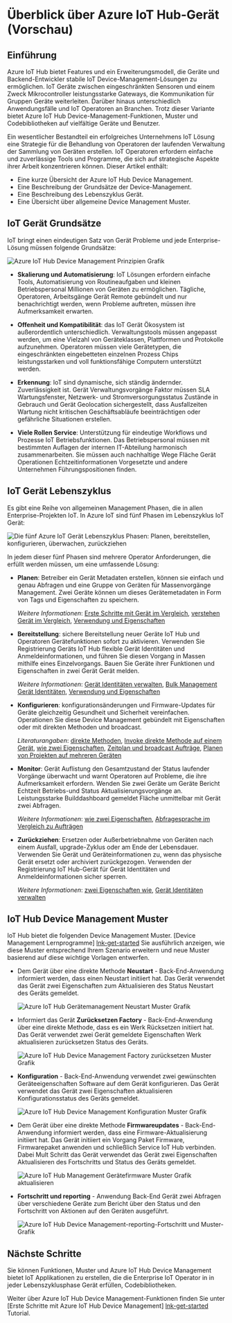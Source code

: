 <properties
 pageTitle="IoT Hub Device Management Übersicht | Microsoft Azure"
 description="Dieser Artikel bietet eine Übersicht über Device-Management in Azure IoT Hub: Enterprise Gerät Lebenszyklus Neustart Funktion Firmwareupdate Konfiguration Gerät im Vergleich Abfragen, Aufträge"
 services="iot-hub"
 documentationCenter=""
 authors="bzurcher"
 manager="timlt"
 editor=""/>

<tags
 ms.service="iot-hub"
 ms.devlang="na"
 ms.topic="get-started-article"
 ms.tgt_pltfrm="na"
 ms.workload="na"
 ms.date="10/03/2016"
 ms.author="bzurcher"/>

# <a name="overview-of-azure-iot-hub-device-management-preview"></a>Überblick über Azure IoT Hub-Gerät (Vorschau)

## <a name="introduction"></a>Einführung

Azure IoT Hub bietet Features und ein Erweiterungsmodell, die Geräte und Backend-Entwickler stabile IoT Device-Management-Lösungen zu ermöglichen. IoT Geräte zwischen eingeschränkten Sensoren und einem Zweck Mikrocontroller leistungsstarke Gateways, die Kommunikation für Gruppen Geräte weiterleiten.  Darüber hinaus unterschiedlich Anwendungsfälle und IoT Operatoren an Branchen.  Trotz dieser Variante bietet Azure IoT Hub Device-Management-Funktionen, Muster und Codebibliotheken auf vielfältige Geräte und Benutzer.

Ein wesentlicher Bestandteil ein erfolgreiches Unternehmens IoT Lösung eine Strategie für die Behandlung von Operatoren der laufenden Verwaltung der Sammlung von Geräten erstellen. IoT Operatoren erfordern einfache und zuverlässige Tools und Programme, die sich auf strategische Aspekte ihrer Arbeit konzentrieren können. Dieser Artikel enthält:

- Eine kurze Übersicht der Azure IoT Hub Device Management.
- Eine Beschreibung der Grundsätze der Device-Management.
- Eine Beschreibung des Lebenszyklus Gerät.
- Eine Übersicht über allgemeine Device Management Muster.

## <a name="iot-device-management-principles"></a>IoT Gerät Grundsätze

IoT bringt einen eindeutigen Satz von Gerät Probleme und jede Enterprise-Lösung müssen folgende Grundsätze:

![Azure IoT Hub Device Management Prinzipien Grafik][img-dm_principles]

- **Skalierung und Automatisierung**: IoT Lösungen erfordern einfache Tools, Automatisierung von Routineaufgaben und kleinen Betriebspersonal Millionen von Geräten zu ermöglichen. Tägliche, Operatoren, Arbeitsgänge Gerät Remote gebündelt und nur benachrichtigt werden, wenn Probleme auftreten, müssen ihre Aufmerksamkeit erwarten.

- **Offenheit und Kompatibilität**: das IoT Gerät Ökosystem ist außerordentlich unterschiedlich. Verwaltungstools müssen angepasst werden, um eine Vielzahl von Geräteklassen, Plattformen und Protokolle aufzunehmen. Operatoren müssen viele Gerätetypen, die eingeschränkten eingebetteten einzelnen Prozess Chips leistungsstarken und voll funktionsfähige Computern unterstützt werden.

- **Erkennung**: IoT sind dynamische, sich ständig ändernder. Zuverlässigkeit ist. Gerät Verwaltungsvorgänge Faktor müssen SLA Wartungsfenster, Netzwerk- und Stromversorgungsstatus Zustände in Gebrauch und Gerät Geolocation sichergestellt, dass Ausfallzeiten Wartung nicht kritischen Geschäftsabläufe beeinträchtigen oder gefährliche Situationen erstellen.

- **Viele Rollen Service**: Unterstützung für eindeutige Workflows und Prozesse IoT Betriebsfunktionen. Das Betriebspersonal müssen mit bestimmten Auflagen der internen IT-Abteilung harmonisch zusammenarbeiten.  Sie müssen auch nachhaltige Wege Fläche Gerät Operationen Echtzeitinformationen Vorgesetzte und andere Unternehmen Führungspositionen finden.

## <a name="iot-device-lifecycle"></a>IoT Gerät Lebenszyklus

Es gibt eine Reihe von allgemeinen Management Phasen, die in allen Enterprise-Projekten IoT. In Azure IoT sind fünf Phasen im Lebenszyklus IoT Gerät:

![Die fünf Azure IoT Gerät Lebenszyklus Phasen: Planen, bereitstellen, konfigurieren, überwachen, zurückziehen][img-device_lifecycle]

In jedem dieser fünf Phasen sind mehrere Operator Anforderungen, die erfüllt werden müssen, um eine umfassende Lösung:

- **Planen**: Betreiber ein Gerät Metadaten erstellen, können sie einfach und genau Abfragen und eine Gruppe von Geräten für Massenvorgänge Management. Zwei Geräte können um dieses Gerätemetadaten in Form von Tags und Eigenschaften zu speichern.

    *Weitere Informationen*: [Erste Schritte mit Gerät im Vergleich][lnk-twins-getstarted], [verstehen Gerät im Vergleich][lnk-twins-devguide], [Verwendung und Eigenschaften][lnk-twin-properties]

- **Bereitstellung**: sichere Bereitstellung neuer Geräte IoT Hub und Operatoren Gerätefunktionen sofort zu aktivieren.  Verwenden Sie Registrierung Geräts IoT Hub flexible Gerät Identitäten und Anmeldeinformationen, und führen Sie diesen Vorgang in Massen mithilfe eines Einzelvorgangs. Bauen Sie Geräte ihrer Funktionen und Eigenschaften in zwei Gerät Gerät melden.

    *Weitere Informationen*: [Gerät Identitäten verwalten][lnk-identity-registry], [Bulk Management Gerät Identitäten][lnk-bulk-identity], [Verwendung und Eigenschaften][lnk-twin-properties]

- **Konfigurieren**: konfigurationsänderungen und Firmware-Updates für Geräte gleichzeitig Gesundheit und Sicherheit vereinfachen. Operationen Sie diese Device Management gebündelt mit Eigenschaften oder mit direkten Methoden und broadcast.

    *Literaturangaben*: [direkte Methoden][lnk-c2d-methods], [Invoke direkte Methode auf einem Gerät][lnk-methods-devguide], [wie zwei Eigenschaften][lnk-twin-properties], [Zeitplan und broadcast Aufträge][lnk-jobs], [Planen von Projekten auf mehreren Geräten][lnk-jobs-devguide]

- **Monitor**: Gerät Auflistung den Gesamtzustand der Status laufender Vorgänge überwacht und warnt Operatoren auf Probleme, die ihre Aufmerksamkeit erfordern.  Wenden Sie zwei Geräte um Geräte Bericht Echtzeit Betriebs-und Status Aktualisierungsvorgänge an. Leistungsstarke Builddashboard gemeldet Fläche unmittelbar mit Gerät zwei Abfragen.

    *Weitere Informationen*: [wie zwei Eigenschaften][lnk-twin-properties], [Abfragesprache im Vergleich zu Aufträgen][lnk-query-language]

- **Zurückziehen**: Ersetzen oder Außerbetriebnahme von Geräten nach einem Ausfall, upgrade-Zyklus oder am Ende der Lebensdauer.  Verwenden Sie Gerät und Geräteinformationen zu, wenn das physische Gerät ersetzt oder archiviert zurückgezogen. Verwenden der Registrierung IoT Hub-Gerät für Gerät Identitäten und Anmeldeinformationen sicher sperren.

    *Weitere Informationen*: [zwei Eigenschaften wie][lnk-twin-properties], [Gerät Identitäten verwalten][lnk-identity-registry]

## <a name="iot-hub-device-management-patterns"></a>IoT Hub Device Management Muster

IoT Hub bietet die folgenden Device Management Muster.  [Device Management Lernprogramme] [ lnk-get-started] Sie ausführlich anzeigen, wie diese Muster entsprechend Ihrem Szenario erweitern und neue Muster basierend auf diese wichtige Vorlagen entwerfen.

- Dem Gerät über eine direkte Methode **Neustart** - Back-End-Anwendung informiert werden, dass einen Neustart initiiert hat.  Das Gerät verwendet das Gerät zwei Eigenschaften zum Aktualisieren des Status Neustart des Geräts gemeldet.

    ![Azure IoT Hub Gerätemanagement Neustart Muster Grafik][img-reboot_pattern]

- Informiert das Gerät **Zurücksetzen Factory** - Back-End-Anwendung über eine direkte Methode, dass es ein Werk Rücksetzen initiiert hat.  Das Gerät verwendet zwei Gerät gemeldete Eigenschaften Werk aktualisieren zurücksetzen Status des Geräts.

    ![Azure IoT Hub Device Management Factory zurücksetzen Muster Grafik][img-facreset_pattern]

- **Konfiguration** - Back-End-Anwendung verwendet zwei gewünschten Geräteeigenschaften Software auf dem Gerät konfigurieren.  Das Gerät verwendet das Gerät zwei Eigenschaften aktualisieren Konfigurationsstatus des Geräts gemeldet.

    ![Azure IoT Hub Device Management Konfiguration Muster Grafik][img-config_pattern]

- Dem Gerät über eine direkte Methode **Firmwareupdates** - Back-End-Anwendung informiert werden, dass eine Firmware-Aktualisierung initiiert hat.  Das Gerät initiiert ein Vorgang Paket Firmware, Firmwarepaket anwenden und schließlich Service IoT Hub verbinden.  Dabei Mult Schritt das Gerät verwendet das Gerät zwei Eigenschaften Aktualisieren des Fortschritts und Status des Geräts gemeldet.

    ![Azure IoT Hub Management Gerätefirmware Muster Grafik aktualisieren][img-fwupdate_pattern]

- **Fortschritt und reporting** - Anwendung Back-End Gerät zwei Abfragen über verschiedene Geräte zum Bericht über den Status und den Fortschritt von Aktionen auf den Geräten ausgeführt.

    ![Azure IoT Hub Device Management-reporting-Fortschritt und Muster-Grafik][img-report_progress_pattern]

## <a name="next-steps"></a>Nächste Schritte

Sie können Funktionen, Muster und Azure IoT Hub Device Management bietet IoT Applikationen zu erstellen, die die Enterprise IoT Operator in in jeder Lebenszyklusphase Gerät erfüllen, Codebibliotheken.

Weiter über Azure IoT Hub Device Management-Funktionen finden Sie unter [Erste Schritte mit Azure IoT Hub Device Management] [ lnk-get-started] Tutorial.

<!-- Images and links -->
[img-dm_principles]: media/iot-hub-device-management-overview/image4.png
[img-device_lifecycle]: media/iot-hub-device-management-overview/image5.png
[img-config_pattern]: media/iot-hub-device-management-overview/configuration-pattern.png
[img-facreset_pattern]: media/iot-hub-device-management-overview/facreset-pattern.png
[img-fwupdate_pattern]: media/iot-hub-device-management-overview/fwupdate-pattern.png
[img-reboot_pattern]: media/iot-hub-device-management-overview/reboot-pattern.png
[img-report_progress_pattern]: media/iot-hub-device-management-overview/report-progress-pattern.png

[lnk-twins-devguide]: iot-hub-devguide-device-twins.md
[lnk-get-started]: iot-hub-device-management-get-started.md
[lnk-twins-getstarted]: iot-hub-node-node-twin-getstarted.md
[lnk-twin-properties]: iot-hub-node-node-twin-how-to-configure.md
[lnk-hub-getstarted]: iot-hub-csharp-csharp-getstarted.md
[lnk-identity-registry]: iot-hub-devguide-identity-registry.md
[lnk-bulk-identity]: iot-hub-bulk-identity-mgmt.md
[lnk-query-language]: iot-hub-devguide-query-language.md
[lnk-c2d-methods]: iot-hub-c2d-methods.md
[lnk-methods-devguide]: iot-hub-devguide-direct-methods.md
[lnk-jobs]: iot-hub-schedule-jobs.md
[lnk-jobs-devguide]: iot-hub-devguide-jobs.md